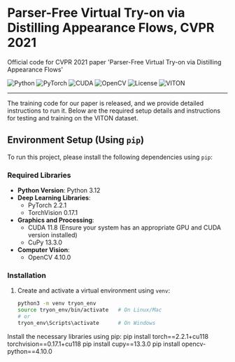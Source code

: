 # Parser-Free Virtual Try-on via Distilling Appearance Flows, CVPR 2021

Official code for CVPR 2021 paper 'Parser-Free Virtual Try-on via Distilling Appearance Flows'

![Python](https://img.shields.io/badge/Python-3.6-blue?style=for-the-badge&logo=python)
![PyTorch](https://img.shields.io/badge/PyTorch-2.2.1-orange?style=for-the-badge&logo=pytorch)
![CUDA](https://img.shields.io/badge/CUDA-11.8-green?style=for-the-badge&logo=nvidia)
![OpenCV](https://img.shields.io/badge/OpenCV-4.10.0-red?style=for-the-badge&logo=opencv)
![License](https://img.shields.io/badge/License-MIT-brightgreen?style=for-the-badge)
![VITON](https://img.shields.io/badge/Dataset-VITON-blueviolet?style=for-the-badge)

---

The training code for our paper is released, and we provide detailed instructions to run it. Below are the required setup details and instructions for testing and training on the VITON dataset.

## Environment Setup (Using `pip`)

To run this project, please install the following dependencies using `pip`:

### Required Libraries

- **Python Version**: Python 3.12
- **Deep Learning Libraries**:
  - PyTorch 2.2.1
  - TorchVision 0.17.1
- **Graphics and Processing**:
  - CUDA 11.8 (Ensure your system has an appropriate GPU and CUDA version installed)
  - CuPy 13.3.0
- **Computer Vision**:
  - OpenCV 4.10.0

### Installation

1. Create and activate a virtual environment using `venv`:

   ```bash
   python3 -m venv tryon_env
   source tryon_env/bin/activate   # On Linux/Mac
   # or
   tryon_env\Scripts\activate      # On Windows
Install the necessary libraries using pip:
pip install torch==2.2.1+cu118 torchvision==0.17.1+cu118
pip install cupy==13.3.0
pip install opencv-python==4.10.0
